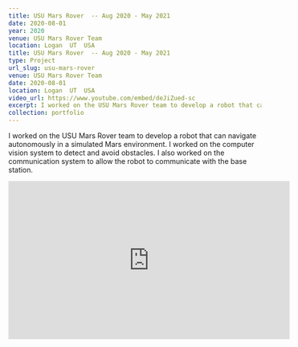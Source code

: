```yaml
---
title: USU Mars Rover  -- Aug 2020 - May 2021
date: 2020-08-01
year: 2020
venue: USU Mars Rover Team
location: Logan	 UT	 USA
title: USU Mars Rover  -- Aug 2020 - May 2021
type: Project
url_slug: usu-mars-rover
venue: USU Mars Rover Team
date: 2020-08-01
location: Logan	 UT	 USA
video_url: https://www.youtube.com/embed/deJiZued-sc
excerpt: I worked on the USU Mars Rover team to develop a robot that can navigate autonomously in a simulated Mars environment. I worked on the computer vision system to detect and avoid obstacles. I also worked on the communication system to allow the robot to communicate with the base station.
collection: portfolio
---
```


I worked on the USU Mars Rover team to develop a robot that can navigate autonomously in a simulated Mars environment. I worked on the computer vision system to detect and avoid obstacles. I also worked on the communication system to allow the robot to communicate with the base station.

<iframe width='560' height='315' src='https://www.youtube.com/embed/deJiZued-sc' frameborder='0' allowfullscreen></iframe>
